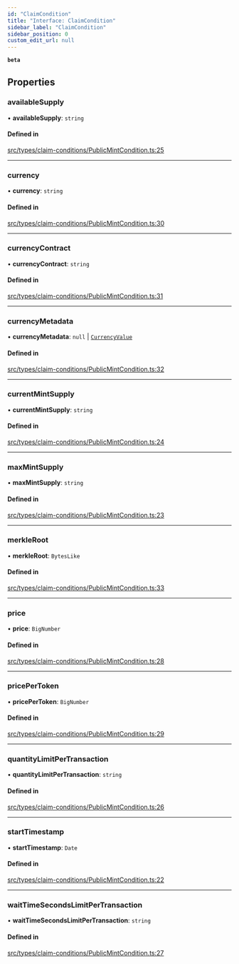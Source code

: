 ```yaml
---
id: "ClaimCondition"
title: "Interface: ClaimCondition"
sidebar_label: "ClaimCondition"
sidebar_position: 0
custom_edit_url: null
---
```


**`beta`**

## Properties

### availableSupply

• **availableSupply**: `string`

#### Defined in

[src/types/claim-conditions/PublicMintCondition.ts:25](https://github.com/PrasoonPratham/nftlabs-sdk-ts/blob/68c3596/src/types/claim-conditions/PublicMintCondition.ts#L25)

---

### currency

• **currency**: `string`

#### Defined in

[src/types/claim-conditions/PublicMintCondition.ts:30](https://github.com/PrasoonPratham/nftlabs-sdk-ts/blob/68c3596/src/types/claim-conditions/PublicMintCondition.ts#L30)

---

### currencyContract

• **currencyContract**: `string`

#### Defined in

[src/types/claim-conditions/PublicMintCondition.ts:31](https://github.com/PrasoonPratham/nftlabs-sdk-ts/blob/68c3596/src/types/claim-conditions/PublicMintCondition.ts#L31)

---

### currencyMetadata

• **currencyMetadata**: `null` \| [`CurrencyValue`](CurrencyValue)

#### Defined in

[src/types/claim-conditions/PublicMintCondition.ts:32](https://github.com/PrasoonPratham/nftlabs-sdk-ts/blob/68c3596/src/types/claim-conditions/PublicMintCondition.ts#L32)

---

### currentMintSupply

• **currentMintSupply**: `string`

#### Defined in

[src/types/claim-conditions/PublicMintCondition.ts:24](https://github.com/PrasoonPratham/nftlabs-sdk-ts/blob/68c3596/src/types/claim-conditions/PublicMintCondition.ts#L24)

---

### maxMintSupply

• **maxMintSupply**: `string`

#### Defined in

[src/types/claim-conditions/PublicMintCondition.ts:23](https://github.com/PrasoonPratham/nftlabs-sdk-ts/blob/68c3596/src/types/claim-conditions/PublicMintCondition.ts#L23)

---

### merkleRoot

• **merkleRoot**: `BytesLike`

#### Defined in

[src/types/claim-conditions/PublicMintCondition.ts:33](https://github.com/PrasoonPratham/nftlabs-sdk-ts/blob/68c3596/src/types/claim-conditions/PublicMintCondition.ts#L33)

---

### price

• **price**: `BigNumber`

#### Defined in

[src/types/claim-conditions/PublicMintCondition.ts:28](https://github.com/PrasoonPratham/nftlabs-sdk-ts/blob/68c3596/src/types/claim-conditions/PublicMintCondition.ts#L28)

---

### pricePerToken

• **pricePerToken**: `BigNumber`

#### Defined in

[src/types/claim-conditions/PublicMintCondition.ts:29](https://github.com/PrasoonPratham/nftlabs-sdk-ts/blob/68c3596/src/types/claim-conditions/PublicMintCondition.ts#L29)

---

### quantityLimitPerTransaction

• **quantityLimitPerTransaction**: `string`

#### Defined in

[src/types/claim-conditions/PublicMintCondition.ts:26](https://github.com/PrasoonPratham/nftlabs-sdk-ts/blob/68c3596/src/types/claim-conditions/PublicMintCondition.ts#L26)

---

### startTimestamp

• **startTimestamp**: `Date`

#### Defined in

[src/types/claim-conditions/PublicMintCondition.ts:22](https://github.com/PrasoonPratham/nftlabs-sdk-ts/blob/68c3596/src/types/claim-conditions/PublicMintCondition.ts#L22)

---

### waitTimeSecondsLimitPerTransaction

• **waitTimeSecondsLimitPerTransaction**: `string`

#### Defined in

[src/types/claim-conditions/PublicMintCondition.ts:27](https://github.com/PrasoonPratham/nftlabs-sdk-ts/blob/68c3596/src/types/claim-conditions/PublicMintCondition.ts#L27)
